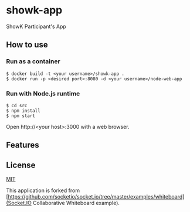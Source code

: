 # showk-app
ShowK Participant's App

## How to use

### Run as a container

```
$ docker build -t <your username>/showk-app .
$ docker run -p <desired port>:8080 -d <your username>/node-web-app
```

### Run with Node.js runtime

```
$ cd src
$ npm install
$ npm start
```
Open http://\<your host\>:3000 with a web browser.


## Features


## License

[MIT](LICENSE)

This application is forked from [https://github.com/socketio/socket.io/tree/master/examples/whiteboard](Socket.IO Collaborative Whiteboard example).
